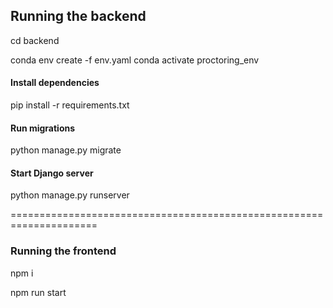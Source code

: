 ## Running the backend

cd backend

conda env create -f env.yaml
conda activate proctoring_env


#### Install dependencies
pip install -r requirements.txt

#### Run migrations
python manage.py migrate

#### Start Django server
python manage.py runserver

=====================================================================


### Running the frontend

npm i

npm run start